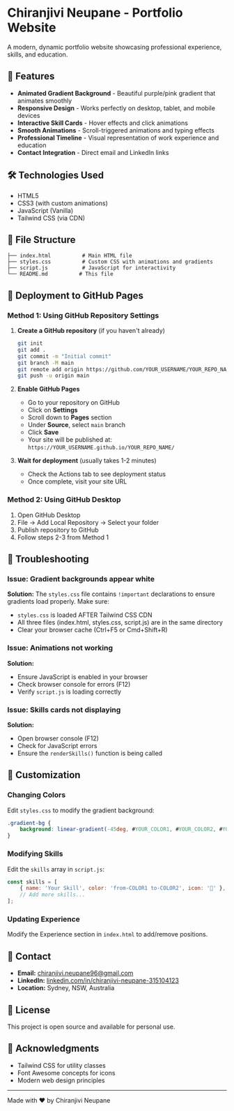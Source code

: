 # Chiranjivi Neupane - Portfolio Website

A modern, dynamic portfolio website showcasing professional experience, skills, and education.

## 🌟 Features

- **Animated Gradient Background** - Beautiful purple/pink gradient that animates smoothly
- **Responsive Design** - Works perfectly on desktop, tablet, and mobile devices
- **Interactive Skill Cards** - Hover effects and click animations
- **Smooth Animations** - Scroll-triggered animations and typing effects
- **Professional Timeline** - Visual representation of work experience and education
- **Contact Integration** - Direct email and LinkedIn links

## 🛠️ Technologies Used

- HTML5
- CSS3 (with custom animations)
- JavaScript (Vanilla)
- Tailwind CSS (via CDN)

## 📁 File Structure

```
├── index.html          # Main HTML file
├── styles.css          # Custom CSS with animations and gradients
├── script.js           # JavaScript for interactivity
└── README.md          # This file
```

## 🚀 Deployment to GitHub Pages

### Method 1: Using GitHub Repository Settings

1. **Create a GitHub repository** (if you haven't already)
   ```bash
   git init
   git add .
   git commit -m "Initial commit"
   git branch -M main
   git remote add origin https://github.com/YOUR_USERNAME/YOUR_REPO_NAME.git
   git push -u origin main
   ```

2. **Enable GitHub Pages**
   - Go to your repository on GitHub
   - Click on **Settings**
   - Scroll down to **Pages** section
   - Under **Source**, select `main` branch
   - Click **Save**
   - Your site will be published at: `https://YOUR_USERNAME.github.io/YOUR_REPO_NAME/`

3. **Wait for deployment** (usually takes 1-2 minutes)
   - Check the Actions tab to see deployment status
   - Once complete, visit your site URL

### Method 2: Using GitHub Desktop

1. Open GitHub Desktop
2. File → Add Local Repository → Select your folder
3. Publish repository to GitHub
4. Follow steps 2-3 from Method 1

## 🔧 Troubleshooting

### Issue: Gradient backgrounds appear white

**Solution:** The `styles.css` file contains `!important` declarations to ensure gradients load properly. Make sure:
- `styles.css` is loaded AFTER Tailwind CSS CDN
- All three files (index.html, styles.css, script.js) are in the same directory
- Clear your browser cache (Ctrl+F5 or Cmd+Shift+R)

### Issue: Animations not working

**Solution:**
- Ensure JavaScript is enabled in your browser
- Check browser console for errors (F12)
- Verify `script.js` is loading correctly

### Issue: Skills cards not displaying

**Solution:**
- Open browser console (F12)
- Check for JavaScript errors
- Ensure the `renderSkills()` function is being called

## 🎨 Customization

### Changing Colors

Edit `styles.css` to modify the gradient background:

```css
.gradient-bg {
    background: linear-gradient(-45deg, #YOUR_COLOR1, #YOUR_COLOR2, #YOUR_COLOR3, #YOUR_COLOR4) !important;
}
```

### Modifying Skills

Edit the `skills` array in `script.js`:

```javascript
const skills = [
    { name: 'Your Skill', color: 'from-COLOR1 to-COLOR2', icon: '🎯' },
    // Add more skills...
];
```

### Updating Experience

Modify the Experience section in `index.html` to add/remove positions.

## 📧 Contact

- **Email:** chiranjivi.neupane96@gmail.com
- **LinkedIn:** [linkedin.com/in/chiranjivi-neupane-315104123](https://www.linkedin.com/in/chiranjivi-neupane-315104123)
- **Location:** Sydney, NSW, Australia

## 📄 License

This project is open source and available for personal use.

## 🙏 Acknowledgments

- Tailwind CSS for utility classes
- Font Awesome concepts for icons
- Modern web design principles

---

Made with ❤️ by Chiranjivi Neupane

